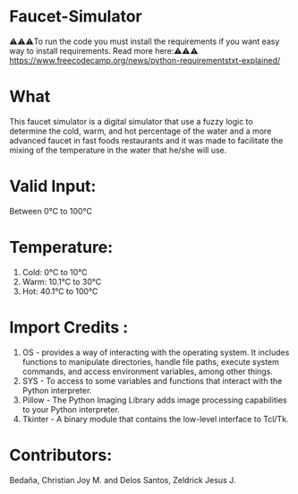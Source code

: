 # Faucet-Simulator
⚠️⚠️⚠️To run the code you must install the requirements if you want easy way to install requirements. Read more here:⚠️⚠️⚠️
 https://www.freecodecamp.org/news/python-requirementstxt-explained/

# What
This faucet simulator is a digital simulator that use a fuzzy logic to determine the cold, warm, and hot percentage of the water and a more advanced faucet in fast foods restaurants and it was made to facilitate the mixing of the temperature in the water that he/she will use.

# Valid Input:
Between 0°C to 100°C

# Temperature:
1. Cold: 0°C to 10°C
2. Warm: 10.1°C to 30°C
3. Hot: 40.1°C to 100°C

# Import Credits : 
1. OS - provides a way of interacting with the operating system. It includes functions to manipulate directories, handle file paths, execute system commands, and access environment variables, among other things.
2. SYS - To access to some variables and functions that interact with the Python interpreter.
3. Pillow - The Python Imaging Library adds image processing capabilities to your Python interpreter.
4. Tkinter - A binary module that contains the low-level interface to Tcl/Tk.

# Contributors:
Bedaña, Christian Joy M. and Delos Santos, Zeldrick Jesus J.
